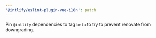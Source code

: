 ```yaml
---
'@intlify/eslint-plugin-vue-i18n': patch
---
```


Pin `@intlify` dependencies to tag `beta` to try to prevent renovate from downgrading.
